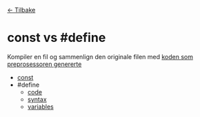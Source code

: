 [<- Tilbake](/README.md)

# const vs #define

Kompiler en fil og sammenlign den originale filen med [koden som preprosessoren genererte](/.build/preproc/ctags_target_for_gcc_minus_e.cpp)

- [const](const/const.ino)
- #define
  - [code](define/code/code.ino)
  - [syntax](define/syntax/syntax.ino)
  - [variables](define/variables/variables.ino)
